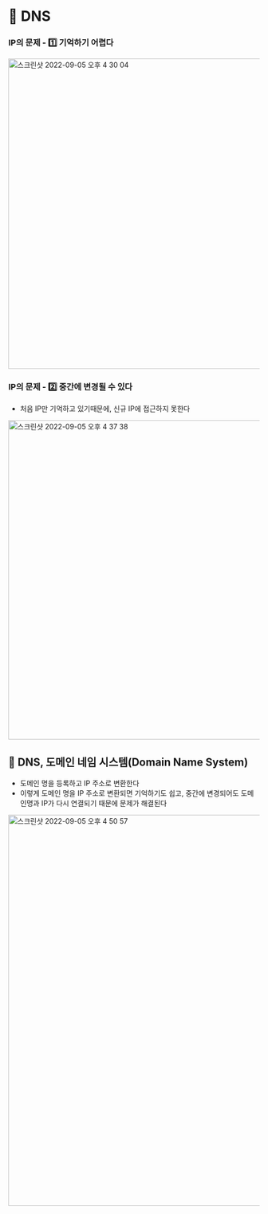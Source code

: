 # 📌 DNS

### IP의 문제 - 1️⃣ 기억하기 어렵다

<img width="622" alt="스크린샷 2022-09-05 오후 4 30 04" src="https://user-images.githubusercontent.com/101084642/188393040-5a7b2f22-5601-4794-97af-a7e9e646e073.png">


### IP의 문제 - 2️⃣ 중간에 변경될 수 있다
- 처음 IP만 기억하고 있기때문에, 신규 IP에 접근하지 못한다

<img width="640" alt="스크린샷 2022-09-05 오후 4 37 38" src="https://user-images.githubusercontent.com/101084642/188394501-57a946ed-2ef2-4449-a950-61a099250cd6.png">

<br>

## 🔎 DNS, 도메인 네임 시스템(Domain Name System)
-  도메인 명을 등록하고 IP 주소로 변환한다
-  이렇게 도메인 명을 IP 주소로 변환되면 기억하기도 쉽고, 중간에 변경되어도 도메인명과 IP가 다시 연결되기 때문에 문제가 해결된다

<img width="784" alt="스크린샷 2022-09-05 오후 4 50 57" src="https://user-images.githubusercontent.com/101084642/188397022-a7351e41-5300-48df-bcc6-a78edb1164a5.png">
